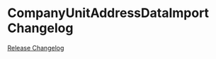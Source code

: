 # CompanyUnitAddressDataImport Changelog

[Release Changelog](https://github.com/spryker/company-unit-address-data-import/releases)
